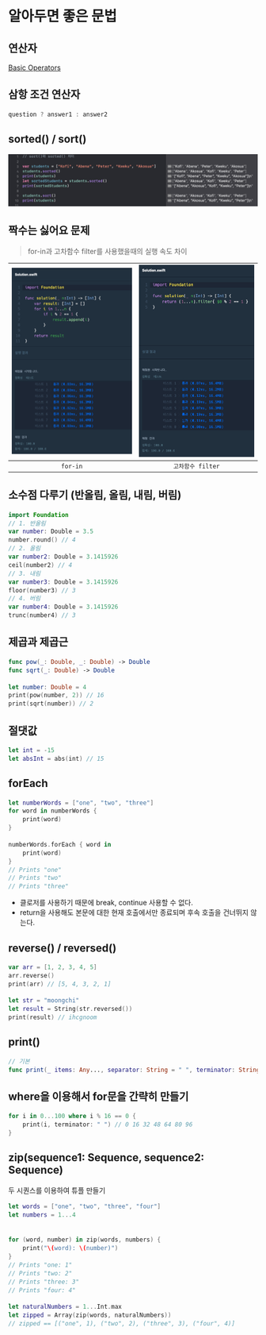 # 알아두면 좋은 문법

## 연산자
[Basic Operators](https://docs.swift.org/swift-book/documentation/the-swift-programming-language/basicoperators)

## 삼항 조건 연산자
```swift
question ? answer1 : answer2
```

## sorted() / sort()
![](https://github.com/hyeji-K/algorithm/blob/main/images/sort.png)

## 짝수는 싫어요 문제
> for-in과 고차함수 filter를 사용했을때의 실행 속도 차이

| ![](https://github.com/hyeji-K/algorithm/blob/main/images/%EC%A7%9D%EC%88%98%EB%8A%94%EC%8B%AB%EC%96%B4%EC%9A%94(for).png) | ![](https://github.com/hyeji-K/algorithm/blob/main/images/%EC%A7%9D%EC%88%98%EB%8A%94%EC%8B%AB%EC%96%B4%EC%9A%94(filter).png) |
| :-:| :-: |
| `for-in` | `고차함수 filter` |

## 소수점 다루기 (반올림, 올림, 내림, 버림)
```swift
import Foundation
// 1. 반올림
var number: Double = 3.5
number.round() // 4
// 2. 올림
var number2: Double = 3.1415926
ceil(number2) // 4
// 3. 내림
var number3: Double = 3.1415926
floor(number3) // 3
// 4. 버림
var number4: Double = 3.1415926
trunc(number4) // 3
```

## 제곱과 제곱근
```swift
func pow(_: Double, _: Double) -> Double
func sqrt(_: Double) -> Double

let number: Double = 4
print(pow(number, 2)) // 16
print(sqrt(number)) // 2
```

## 절댓값 
```swift
let int = -15
let absInt = abs(int) // 15
```

## forEach 
```swift
let numberWords = ["one", "two", "three"]
for word in numberWords {
    print(word)
}

numberWords.forEach { word in
    print(word)
}
// Prints "one"
// Prints "two"
// Prints "three"

```
- 클로저를 사용하기 때문에 break, continue 사용할 수 없다.
- return을 사용해도 본문에 대한 현재 호출에서만 종료되며 후속 호출을 건너뛰지 않는다.

## reverse() / reversed()
```swift
var arr = [1, 2, 3, 4, 5]
arr.reverse()
print(arr) // [5, 4, 3, 2, 1]

let str = "moongchi"
let result = String(str.reversed())
print(result) // ihcgnoom
```

## print()
```swift
// 기본
func print(_ items: Any..., separator: String = " ", terminator: String = "\n")
```

## where을 이용해서 for문을 간략히 만들기
```swift
for i in 0...100 where i % 16 == 0 {
    print(i, terminator: " ") // 0 16 32 48 64 80 96
}
```

## zip(sequence1: Sequence, sequence2: Sequence)
두 시퀀스를 이용하여 튜플 만들기
```swift
let words = ["one", "two", "three", "four"]
let numbers = 1...4


for (word, number) in zip(words, numbers) {
    print("\(word): \(number)")
}
// Prints "one: 1"
// Prints "two: 2"
// Prints "three: 3"
// Prints "four: 4"

let naturalNumbers = 1...Int.max
let zipped = Array(zip(words, naturalNumbers))
// zipped == [("one", 1), ("two", 2), ("three", 3), ("four", 4)]
```